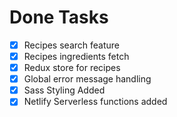 # Done Tasks

- [x] Recipes search feature
- [x] Recipes ingredients fetch
- [x] Redux store for recipes
- [x] Global error message handling
- [x] Sass Styling Added
- [x] Netlify Serverless functions added
